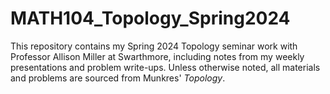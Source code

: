 # MATH104_Topology_Spring2024

This repository contains my Spring 2024 Topology seminar work with Professor Allison Miller at Swarthmore, including notes from my weekly presentations and problem write-ups. Unless otherwise noted, all materials and problems are sourced from Munkres' _Topology_.
